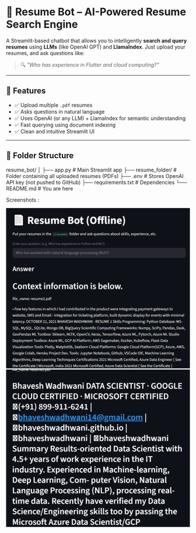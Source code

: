 # 🤖 Resume Bot – AI-Powered Resume Search Engine

A Streamlit-based chatbot that allows you to intelligently **search and query resumes** using **LLMs** (like OpenAI GPT) and **LlamaIndex**. Just upload your resumes, and ask questions like:

> 🔍 _"Who has experience in Flutter and cloud computing?"_

---

## 🚀 Features

- ✅ Upload multiple `.pdf` resumes
- ✅ Asks questions in natural language
- ✅ Uses OpenAI (or any LLM) + LlamaIndex for semantic understanding
- ✅ Fast querying using document indexing
- ✅ Clean and intuitive Streamlit UI

---

## 📁 Folder Structure

resume_bot/
│
├── app.py # Main Streamlit app
├── resume_folder/ # Folder containing all uploaded resumes (PDFs)
├── .env # Stores OpenAI API key (not pushed to GitHub)
├── requirements.txt # Dependencies
└── README.md # You are here

Screenshots :

<img src="images/pyproject1.png" alt="App Screenshot" width="600"/>

<img src="images/pyproject2.png" alt="App Screenshot" width="600"/>

